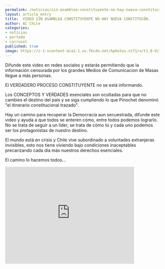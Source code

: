 ```yaml
---
permalink: /noticias/sin-asamblea-constituyente-no-hay-nueva-constitucion.html
layout: article_entry
title:  VIDEO SIN ASAMBLEA CONSTITUYENTE NO HAY NUEVA CONSTITUCÓN.
author: AC Chile
categories: 
- noticias
- portada
- carrusel
published: true
image: https://z-1-scontent-mia1-1.xx.fbcdn.net/hphotos-xtf1/v/t1.0-9/1011103_10208000627325120_3319075812659945481_n.jpg?oh=545fc334592aa43a15258c5cd4aae67e&oe=576B0F2E
---
```


Difunde este video en redes sociales y estarás permitiendo que la información censurada por los grandes Medios de Comunicacion de Masas llegue a más personas. 

El VERDADERO PROCESO CONSTITUYENTE no se está informando.

Los CONCEPTOS Y VERDADES esenciales son ocultadas para que no cambies el destino del país y se siga cumpliendo lo que Pinochet denominó "el itinerario constitucional trazado".

Hay un camino para recuperar la Democracia aun secuestrada, difunde este video y ayuda a que todos se enteren cómo, entre todos podemos lograrlo. No se trata de seguir a un líder, se trata de cómo tú y cada uno podemos ser los protagonistas de nuestro destino.

El mundo está en crisis y Chile vive subordinado a voluntades extranjeras invisibles, esto nos tiene viviendo bajo condiciones inaceptables precarizando cada día más nuestros derechos esenciales.

El camino lo hacemos todos...

<iframe width="420" height="315" src="https://www.youtube.com/embed/1V8pduwZSBo" frameborder="0" allowfullscreen></iframe>
